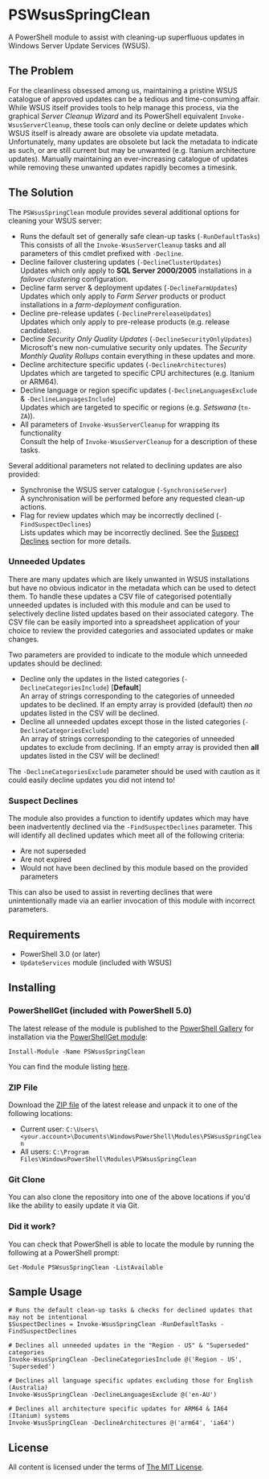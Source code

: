 PSWsusSpringClean
=================

A PowerShell module to assist with cleaning-up superfluous updates in Windows Server Update Services (WSUS).

The Problem
-----------

For the cleanliness obsessed among us, maintaining a pristine WSUS catalogue of approved updates can be a tedious and time-consuming affair. While WSUS itself provides tools to help manage this process, via the graphical *Server Cleanup Wizard* and its PowerShell equivalent `Invoke-WsusServerCleanup`, these tools can only decline or delete updates which WSUS itself is already aware are obsolete via update metadata. Unfortunately, many updates are obsolete but lack the metadata to indicate as such, or are still current but may be unwanted (e.g. Itanium architecture updates). Manually maintaining an ever-increasing catalogue of updates while removing these unwanted updates rapidly becomes a timesink.

The Solution
------------

The `PSWsusSpringClean` module provides several additional options for cleaning your WSUS server:

- Runs the default set of generally safe clean-up tasks (`-RunDefaultTasks`)  
  This consists of all the `Invoke-WsusServerCleanup` tasks and all parameters of this cmdlet prefixed with `-Decline`.
- Decline failover clustering updates (`-DeclineClusterUpdates`)  
  Updates which only apply to **SQL Server 2000/2005** installations in a *failover clustering* configuration.
- Decline farm server & deployment updates (`-DeclineFarmUpdates`)  
  Updates which only apply to *Farm Server* products or product installations in a *farm-deployment* configuration.
- Decline pre-release updates (`-DeclinePrereleaseUpdates`)  
  Updates which only apply to pre-release products (e.g. release candidates).
- Decline *Security Only Quality Updates* (`-DeclineSecurityOnlyUpdates`)  
  Microsoft's new non-cumulative security only updates. The *Security Monthly Quality Rollups* contain everything in these updates and more.
- Decline architecture specific updates (`-DeclineArchitectures`)  
  Updates which are targeted to specific CPU architectures (e.g. Itanium or ARM64).
- Decline language or region specific updates (`-DeclineLanguagesExclude` & `-DeclineLanguagesInclude`)  
  Updates which are targeted to specific or regions (e.g. *Setswana* (`tn-ZA`)).
- All parameters of `Invoke-WsusServerCleanup` for wrapping its functionality  
  Consult the help of `Invoke-WsusServerCleanup` for a description of these tasks.

Several additional parameters not related to declining updates are also provided:

- Synchronise the WSUS server catalogue (`-SynchroniseServer`)  
  A synchronisation will be performed before any requested clean-up actions.
- Flag for review updates which may be incorrectly declined (`-FindSuspectDeclines`)  
  Lists updates which may be incorrectly declined. See the [Suspect Declines](#suspect-declines) section for more details.

### Unneeded Updates

There are many updates which are likely unwanted in WSUS installations but have no obvious indicator in the metadata which can be used to detect them. To handle these updates a CSV file of categorised potentially unneeded updates is included with this module and can be used to selectively decline listed updates based on their associated category. The CSV file can be easily imported into a spreadsheet application of your choice to review the provided categories and associated updates or make changes.

Two parameters are provided to indicate to the module which unneeded updates should be declined:

- Decline only the updates in the listed categories (`-DeclineCategoriesInclude`) [**Default**]  
  An array of strings corresponding to the categories of unneeded updates to be declined. If an empty array is provided (default) then *no* updates listed in the CSV will be declined.
- Decline all unneeded updates except those in the listed categories (`-DeclineCategoriesExclude`)  
  An array of strings corresponding to the categories of unneeded updates to exclude from declining. If an empty array is provided then **all** updates listed in the CSV will be declined!

The `-DeclineCategoriesExclude` parameter should be used with caution as it could easily decline updates you did not intend to!

### Suspect Declines

The module also provides a function to identify updates which may have been inadvertently declined via the `-FindSuspectDeclines` parameter. This will identify all declined updates which meet all of the following criteria:

- Are not superseded
- Are not expired
- Would not have been declined by this module based on the provided parameters

This can also be used to assist in reverting declines that were unintentionally made via an earlier invocation of this module with incorrect parameters.

Requirements
------------

- PowerShell 3.0 (or later)
- `UpdateServices` module (included with WSUS)

Installing
----------

### PowerShellGet (included with PowerShell 5.0)

The latest release of the module is published to the [PowerShell Gallery](https://www.powershellgallery.com/) for installation via the [PowerShellGet module](https://www.powershellgallery.com/GettingStarted):

```posh
Install-Module -Name PSWsusSpringClean
```

You can find the module listing [here](https://www.powershellgallery.com/packages/PSWsusSpringClean).

### ZIP File

Download the [ZIP file](https://github.com/ralish/PSWsusSpringClean/archive/stable.zip) of the latest release and unpack it to one of the following locations:

- Current user: `C:\Users\<your.account>\Documents\WindowsPowerShell\Modules\PSWsusSpringClean`
- All users: `C:\Program Files\WindowsPowerShell\Modules\PSWsusSpringClean`

### Git Clone

You can also clone the repository into one of the above locations if you'd like the ability to easily update it via Git.

### Did it work?

You can check that PowerShell is able to locate the module by running the following at a PowerShell prompt:

```posh
Get-Module PSWsusSpringClean -ListAvailable
```

Sample Usage
------------

```posh
# Runs the default clean-up tasks & checks for declined updates that may not be intentional
$SuspectDeclines = Invoke-WsusSpringClean -RunDefaultTasks -FindSuspectDeclines

# Declines all unneeded updates in the "Region - US" & "Superseded" categories
Invoke-WsusSpringClean -DeclineCategoriesInclude @('Region - US', 'Superseded')

# Declines all language specific updates excluding those for English (Australia)
Invoke-WsusSpringClean -DeclineLanguagesExclude @('en-AU')

# Declines all architecture specific updates for ARM64 & IA64 (Itanium) systems
Invoke-WsusSpringClean -DeclineArchitectures @('arm64', 'ia64')
```

License
-------

All content is licensed under the terms of [The MIT License](LICENSE).